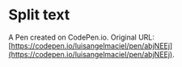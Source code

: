 # Split text

A Pen created on CodePen.io. Original URL: [https://codepen.io/luisangelmaciel/pen/abjNEEj](https://codepen.io/luisangelmaciel/pen/abjNEEj).

